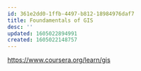 ```yaml
---
id: 361e2dd0-1ffb-4497-b812-18984976daf7
title: Foundamentals of GIS 
desc: ''
updated: 1605022894991
created: 1605022148757
---
```


https://www.coursera.org/learn/gis 

